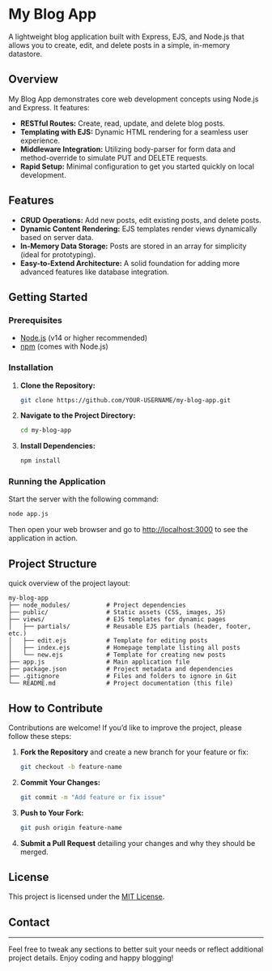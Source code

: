 
# My Blog App

A lightweight blog application built with Express, EJS, and Node.js that allows you to create, edit, and delete posts in a simple, in-memory datastore.

## Overview

My Blog App demonstrates core web development concepts using Node.js and Express. It features:
- **RESTful Routes:** Create, read, update, and delete blog posts.
- **Templating with EJS:** Dynamic HTML rendering for a seamless user experience.
- **Middleware Integration:** Utilizing body-parser for form data and method-override to simulate PUT and DELETE requests.
- **Rapid Setup:** Minimal configuration to get you started quickly on local development.

## Features

- **CRUD Operations:** Add new posts, edit existing posts, and delete posts.
- **Dynamic Content Rendering:** EJS templates render views dynamically based on server data.
- **In-Memory Data Storage:** Posts are stored in an array for simplicity (ideal for prototyping).
- **Easy-to-Extend Architecture:** A solid foundation for adding more advanced features like database integration.

## Getting Started

### Prerequisites

- [Node.js](https://nodejs.org/) (v14 or higher recommended)
- [npm](https://www.npmjs.com/) (comes with Node.js)

### Installation

1. **Clone the Repository:**

   ```bash
   git clone https://github.com/YOUR-USERNAME/my-blog-app.git
   ```

2. **Navigate to the Project Directory:**

   ```bash
   cd my-blog-app
   ```

3. **Install Dependencies:**

   ```bash
   npm install
   ```

### Running the Application

Start the server with the following command:

```bash
node app.js
```

Then open your web browser and go to [http://localhost:3000](http://localhost:3000) to see the application in action.

## Project Structure

quick overview of the project layout:

```
my-blog-app
├── node_modules/          # Project dependencies
├── public/                # Static assets (CSS, images, JS)
├── views/                 # EJS templates for dynamic pages
│   ├── partials/          # Reusable EJS partials (header, footer, etc.)
│   ├── edit.ejs           # Template for editing posts
│   ├── index.ejs          # Homepage template listing all posts
│   └── new.ejs            # Template for creating new posts
├── app.js                 # Main application file
├── package.json           # Project metadata and dependencies
├── .gitignore             # Files and folders to ignore in Git
└── README.md              # Project documentation (this file)
```

## How to Contribute

Contributions are welcome! If you’d like to improve the project, please follow these steps:

1. **Fork the Repository** and create a new branch for your feature or fix:
   ```bash
   git checkout -b feature-name
   ```

2. **Commit Your Changes:**
   ```bash
   git commit -m "Add feature or fix issue"
   ```

3. **Push to Your Fork:**
   ```bash
   git push origin feature-name
   ```

4. **Submit a Pull Request** detailing your changes and why they should be merged.

## License

This project is licensed under the [MIT License](LICENSE).

## Contact
---

Feel free to tweak any sections to better suit your needs or reflect additional project details. Enjoy coding and happy blogging!
